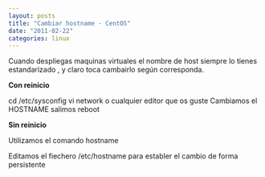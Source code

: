 ```yaml
---
layout: posts
title: "Cambiar hostname - CentOS"
date: "2011-02-22"
categories: linux
---
```


Cuando despliegas maquinas virtuales el nombre de host siempre lo tienes estandarizado , y claro toca cambairlo según corresponda.

**Con reinicio**

cd /etc/sysconfig vi network o cualquier editor que os guste Cambiamos el HOSTNAME salimos reboot

**Sin reinicio**

Utilizamos el comando hostname

Editamos el fiechero /etc/hostname para establer el cambio de forma persistente
